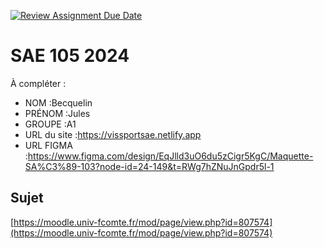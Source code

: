 [![Review Assignment Due Date](https://classroom.github.com/assets/deadline-readme-button-22041afd0340ce965d47ae6ef1cefeee28c7c493a6346c4f15d667ab976d596c.svg)](https://classroom.github.com/a/DNce7fkr)
# SAE 105 2024

À compléter :

- NOM :Becquelin
- PRÉNOM :Jules
- GROUPE :A1
- URL du site :https://vissportsae.netlify.app
- URL FIGMA :https://www.figma.com/design/EqJlld3uO6du5zCigr5KgC/Maquette-SA%C3%89-103?node-id=24-149&t=RWg7hZNuJnGpdr5l-1

## Sujet

[https://moodle.univ-fcomte.fr/mod/page/view.php?id=807574](https://moodle.univ-fcomte.fr/mod/page/view.php?id=807574)
